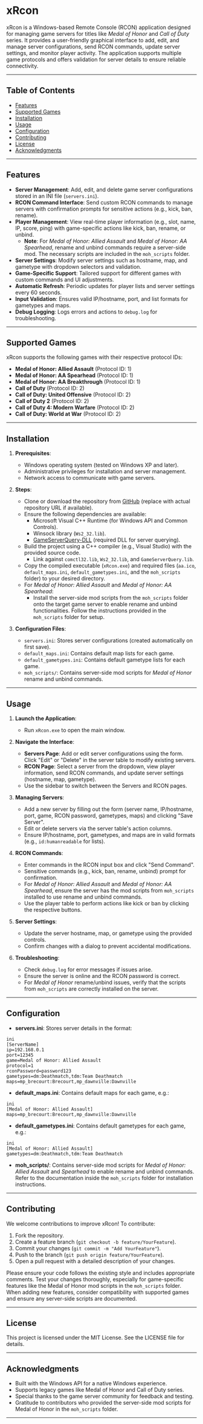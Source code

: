 ﻿# xRcon

xRcon is a Windows-based Remote Console (RCON) application designed for managing game servers for titles like *Medal of Honor* and *Call of Duty* series. It provides a user-friendly graphical interface to add, edit, and manage server configurations, send RCON commands, update server settings, and monitor player activity. The application supports multiple game protocols and offers validation for server details to ensure reliable connectivity.

---

## Table of Contents

- [Features](#features)
- [Supported Games](#supported-games)
- [Installation](#installation)
- [Usage](#usage)
- [Configuration](#configuration)
- [Contributing](#contributing)
- [License](#license)
- [Acknowledgments](#acknowledgments)

---

## Features

- **Server Management**: Add, edit, and delete game server configurations stored in an INI file (`servers.ini`).
- **RCON Command Interface**: Send custom RCON commands to manage servers with confirmation prompts for sensitive actions (e.g., kick, ban, rename).
- **Player Management**: View real-time player information (e.g., slot, name, IP, score, ping) with game-specific actions like kick, ban, rename, or unbind.
  - **Note**: For *Medal of Honor: Allied Assault* and *Medal of Honor: AA Spearhead*, rename and unbind commands require a server-side mod. The necessary scripts are included in the `moh_scripts` folder.
- **Server Settings**: Modify server settings such as hostname, map, and gametype with dropdown selectors and validation.
- **Game-Specific Support**: Tailored support for different games with custom commands and UI adjustments.
- **Automatic Refresh**: Periodic updates for player lists and server settings every 60 seconds.
- **Input Validation**: Ensures valid IP/hostname, port, and list formats for gametypes and maps.
- **Debug Logging**: Logs errors and actions to `debug.log` for troubleshooting.

---

## Supported Games

xRcon supports the following games with their respective protocol IDs:

- **Medal of Honor: Allied Assault** (Protocol ID: 1)
- **Medal of Honor: AA Spearhead** (Protocol ID: 1)
- **Medal of Honor: AA Breakthrough** (Protocol ID: 1)
- **Call of Duty** (Protocol ID: 2)
- **Call of Duty: United Offensive** (Protocol ID: 2)
- **Call of Duty 2** (Protocol ID: 2)
- **Call of Duty 4: Modern Warfare** (Protocol ID: 2)
- **Call of Duty: World at War** (Protocol ID: 2)

---

## Installation

1. **Prerequisites**:
    - Windows operating system (tested on Windows XP and later).
    - Administrative privileges for installation and server management.
    - Network access to communicate with game servers.

2. **Steps**:
    - Clone or download the repository from [GitHub](#) (replace with actual repository URL if available).
    - Ensure the following dependencies are available:
        - Microsoft Visual C++ Runtime (for Windows API and Common Controls).
        - Winsock library (`Ws2_32.lib`).
        - [GameServerQuery-DLL](https://github.com/Grimm1/GameServerQuery-DLL) (required DLL for server querying).
    - Build the project using a C++ compiler (e.g., Visual Studio) with the provided source code.
        - Link against `comctl32.lib`, `Ws2_32.lib`, and `GameServerQuery.lib`.
    - Copy the compiled executable (`xRcon.exe`) and required files (`aa.ico`, `default_maps.ini`, `default_gametypes.ini`, and the `moh_scripts` folder) to your desired directory.
    - For *Medal of Honor: Allied Assault* and *Medal of Honor: AA Spearhead*:
        - Install the server-side mod scripts from the `moh_scripts` folder onto the target game server to enable rename and unbind functionalities. Follow the instructions provided in the `moh_scripts` folder for setup.

3. **Configuration Files**:
    - `servers.ini`: Stores server configurations (created automatically on first save).
    - `default_maps.ini`: Contains default map lists for each game.
    - `default_gametypes.ini`: Contains default gametype lists for each game.
    - `moh_scripts/`: Contains server-side mod scripts for *Medal of Honor* rename and unbind commands.

---

## Usage

1. **Launch the Application**:
    - Run `xRcon.exe` to open the main window.

2. **Navigate the Interface**:
    - **Servers Page**: Add or edit server configurations using the form. Click "Edit" or "Delete" in the server table to modify existing servers.
    - **RCON Page**: Select a server from the dropdown, view player information, send RCON commands, and update server settings (hostname, map, gametype).
    - Use the sidebar to switch between the Servers and RCON pages.

3. **Managing Servers**:
    - Add a new server by filling out the form (server name, IP/hostname, port, game, RCON password, gametypes, maps) and clicking "Save Server".
    - Edit or delete servers via the server table's action columns.
    - Ensure IP/hostname, port, gametypes, and maps are in valid formats (e.g., `id:humanreadable` for lists).

4. **RCON Commands**:
    - Enter commands in the RCON input box and click "Send Command".
    - Sensitive commands (e.g., kick, ban, rename, unbind) prompt for confirmation.
    - For *Medal of Honor: Allied Assault* and *Medal of Honor: AA Spearhead*, ensure the server has the mod scripts from `moh_scripts` installed to use rename and unbind commands.
    - Use the player table to perform actions like kick or ban by clicking the respective buttons.

5. **Server Settings**:
    - Update the server hostname, map, or gametype using the provided controls.
    - Confirm changes with a dialog to prevent accidental modifications.

6. **Troubleshooting**:
    - Check `debug.log` for error messages if issues arise.
    - Ensure the server is online and the RCON password is correct.
    - For *Medal of Honor* rename/unbind issues, verify that the scripts from `moh_scripts` are correctly installed on the server.

---

## Configuration

- **servers.ini**: Stores server details in the format:
```
ini
[ServerName]
ip=192.168.0.1
port=12345
game=Medal of Honor: Allied Assault
protocol=1
rconPassword=password123
gametypes=dm:Deathmatch,tdm:Team Deathmatch
maps=mp_brecourt:Brecourt,mp_dawnville:Dawnville
```
- **default_maps.ini**: Contains default maps for each game, e.g.:
```
ini
[Medal of Honor: Allied Assault]
maps=mp_brecourt:Brecourt,mp_dawnville:Dawnville
```
- **default_gametypes.ini**: Contains default gametypes for each game, e.g.:
```
ini
[Medal of Honor: Allied Assault]
gametypes=dm:Deathmatch,tdm:Team Deathmatch
```
- **moh_scripts/**: Contains server-side mod scripts for *Medal of Honor: Allied Assault* and *Spearhead* to enable rename and unbind commands.  
  Refer to the documentation inside the `moh_scripts` folder for installation instructions.

---

## Contributing

We welcome contributions to improve xRcon! To contribute:

1. Fork the repository.
2. Create a feature branch (`git checkout -b feature/YourFeature`).
3. Commit your changes (`git commit -m "Add YourFeature"`).
4. Push to the branch (`git push origin feature/YourFeature`).
5. Open a pull request with a detailed description of your changes.

Please ensure your code follows the existing style and includes appropriate comments. Test your changes thoroughly, especially for game-specific features like the Medal of Honor mod scripts in the `moh_scripts` folder. When adding new features, consider compatibility with supported games and ensure any server-side scripts are documented.

---

## License

This project is licensed under the MIT License. See the LICENSE file for details.

---

## Acknowledgments

- Built with the Windows API for a native Windows experience.
- Supports legacy games like Medal of Honor and Call of Duty series.
- Special thanks to the game server community for feedback and testing.
- Gratitude to contributors who provided the server-side mod scripts for Medal of Honor in the `moh_scripts` folder.

---

